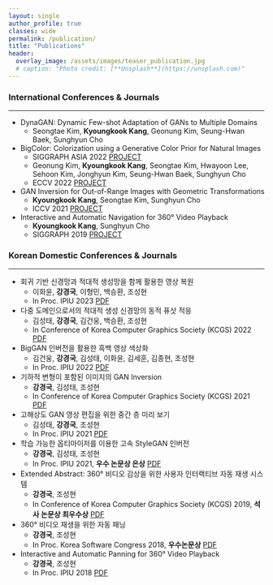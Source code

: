 ```yaml
---
layout: single
author_profile: true
classes: wide
permalink: /publication/
title: "Publications"
header:
  overlay_image: /assets/images/teaser_publication.jpg
  # caption: "Photo credit: [**Unsplash**](https://unsplash.com)"
---
```


### **International Conferences & Journals**
--------------------------------------------
- DynaGAN: Dynamic Few-shot Adaptation of GANs to Multiple Domains
  - Seongtae Kim, **Kyoungkook Kang**, Geonung Kim, Seung-Hwan Baek, Sunghyun Cho
- BigColor: Colorization using a Generative Color Prior for Natural Images
  - SIGGRAPH ASIA 2022 [PROJECT](https://bluegorae.github.io/dynagan/)
  - Geonung Kim, **Kyoungkook Kang**, Seongtae Kim, Hwayoon Lee, Sehoon Kim, Jonghyun Kim, Seung-Hwan Baek, Sunghyun Cho
  - ECCV 2022 [PROJECT](https://kimgeonung.github.io/bigcolor/)
- GAN Inversion for Out-of-Range Images with Geometric Transformations
  - **Kyoungkook Kang**, Seongtae Kim, Sunghyun Cho
  - ICCV 2021 [PROJECT](/publication/ICCV_2021_BDInvert/)
- Interactive and Automatic Navigation for 360<span>&#176;</span> Video Playback
  - **Kyoungkook Kang**, Sunghyun Cho
  - SIGGRAPH 2019 [PROJECT](/publication/SIG_2019_Interactive360/index.html)


### **Korean Domestic Conferences & Journals**
--------------------------------------------
- 회귀 기반 신경망과 적대적 생성망을 함께 활용한 영상 복원
  - 이화윤, **강경국**, 이형민, 백승환, 조성현
  - In Proc. IPIU 2023 [PDF](/publication/Domestic/IPIU_2023_LeeHwayoon.pdf)
- 다중 도메인으로서의 적대적 생성 신경망의 동적 퓨삿 적응
  - 김성태, **강경국**, 김건웅, 백승환, 조성현
  - In Conference of Korea Computer Graphics Society (KCGS) 2022 [PDF](/publication/Domestic/KCGS_2022_DynaGAN.pdf)
- BigGAN 인버전을 활용한 흑백 영상 색상화
  - 김건웅, **강경국**, 김성태, 이화윤, 김세훈, 김종현, 조성현
  - In Proc. IPIU 2022 [PDF](/publication/Domestic/IPIU_2022_BigColor.pdf)
- 기하적 변형이 포함된 이미지의 GAN Inversion
  - **강경국**, 김성태, 조성현
  - In Conference of Korea Computer Graphics Society (KCGS) 2021 [PDF](/publication/Domestic/KCGS_2021_Abstract.pdf)
- 고해상도 GAN 영상 편집을 위한 중간 층 미리 보기
  - 김성태, **강경국**, 조성현
  - In Proc. IPIU 2021 [PDF](/publication/Domestic/IPIU_2021_성태.pdf)
- 학습 가능한 옵티마이저를 이용한 고속 StyleGAN 인버전
  - **강경국**, 김성태, 조성현
  - In Proc. IPIU 2021, **우수 논문상 은상** [PDF](/publication/Domestic/IPIU_2021_paper.pdf)
- Extended Abstract: 360<span>&#176;</span> 비디오 감상을 위한 사용자 인터랙티브 자동 재생 시스템
  - **강경국**, 조성현
  - In Conference of Korea Computer Graphics Society (KCGS) 2019, **석사 논문상 최우수상** [PDF](/publication/Domestic/KCGS_2019_Extended_Abstract.pdf)
- 360<span>&#176;</span> 비디오 재생을 위한 자동 패닝
  - **강경국**, 조성현
  - In Proc. Korea Software Congress 2018, **우수논문상** [PDF](/publication/Domestic/KSC_2018_paper.pdf)
- Interactive and Automatic Panning for 360<span>&#176;</span> Video Playback
  - **강경국**, 조성현
  - In Proc. IPIU 2018 [PDF](/publication/Domestic/IPIU_2018_paper.pdf)
